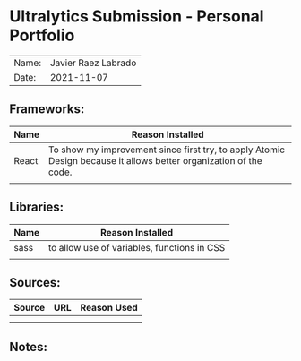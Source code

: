 # Ultralytics Submission - Personal Portfolio

|       |                     |
| ----- | ------------------- |
| Name: | Javier Raez Labrado |
| Date: | 2021-11-07          |

## Frameworks:

| Name  | Reason Installed                                                                                                  |
| ----- | ----------------------------------------------------------------------------------------------------------------- |
| React | To show my improvement since first try, to apply Atomic Design because it allows better organization of the code. |
|       |                                                                                                                   |

## Libraries:

| Name | Reason Installed                            |
| ---- | ------------------------------------------- |
| sass | to allow use of variables, functions in CSS |
|      |                                             |

## Sources:

| Source | URL | Reason Used |
| ------ | --- | ----------- |
|        |     |             |
|        |     |             |

## Notes:
